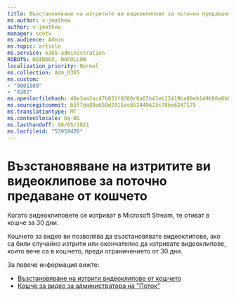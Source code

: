 ```yaml
---
title: Възстановяване на изтритите ви видеоклипове за поточно предаване от кошчето
ms.author: v-jmathew
author: v-jmathew
manager: scotv
ms.audience: Admin
ms.topic: article
ms.service: o365-administration
ROBOTS: NOINDEX, NOFOLLOW
localization_priority: Normal
ms.collection: Adm_O365
ms.custom:
- "9001509"
- "8282"
ms.openlocfilehash: 48e3aa2ac47b031f8380c6a03b43eb22419ba89eb149b98a0b63b71f3713ca0c
ms.sourcegitcommit: b5f7da89a650d2915dc652449623c78be6247175
ms.translationtype: MT
ms.contentlocale: bg-BG
ms.lasthandoff: 08/05/2021
ms.locfileid: "53959420"
---
```

# <a name="recover-your-deleted-stream-videos-from-the-recycle-bin"></a>Възстановяване на изтритите ви видеоклипове за поточно предаване от кошчето

Когато видеоклиповете се изтриват в Microsoft Stream, те отиват в кошче за 30 дни.

Кошчето за видео ви позволява да възстановявате видеоклипове, ако са били случайно изтрити или окончателно да изтривате видеоклипове, които вече са в кошчето, преди ограничението от 30 дни.

За повече информация вижте:

- [Възстановяване на изтрити видеоклипове от кошчето](https://docs.microsoft.com/stream/portal-my-recycle-bin)
- [Кошче за видео за администратора на "Поток"](https://docs.microsoft.com/stream/admin-recycle-bin)
